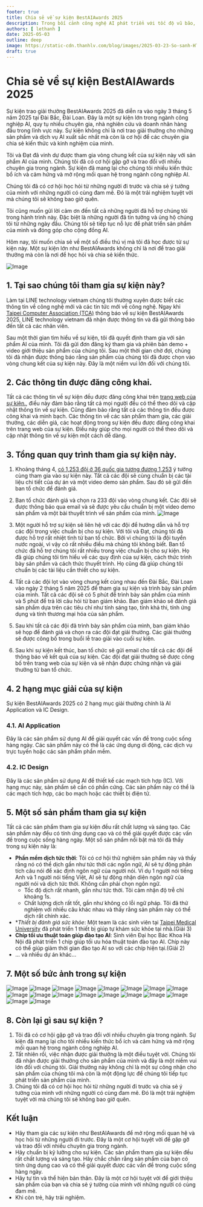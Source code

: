 ```yaml
---
footer: true
title: Chia sẻ về sự kiện BestAIAwards 2025
description: Trong bối cảnh công nghệ AI phát triển với tốc độ vũ bão, một câu hỏi đặt ra là liệu chúng ta nên tập trung vào việc học cách tạo ra AI (phát triển) hay học cách tận dụng sức mạnh của các công cụ AI hiện có (sử dụng)?
authors: [ lethanh ]
date: 2025-05-03
outline: deep
image: https://static-cdn.thanhlv.com/blog/images/2025-03-23-So-sanh-HTTP-1-0-va-HTTP-1-1-Nhung-thay-doi-va-ly-do-HTTP-1-1-tro-thanh-tieu-chuan-toi-thieu/1_hr47CCH4G0B6z24i0w-fsg.gif
draft: true
---
```


# Chia sẻ về sự kiện BestAIAwards 2025

Sự kiện trao giải thưởng BestAIAwards 2025 đã diễn ra vào ngày 3 tháng 5 năm 2025 tại Đài Bắc, Đài Loan. Đây là một sự kiện lớn trong ngành công nghiệp AI, quy tụ nhiều chuyên gia, nhà nghiên cứu và doanh nhân hàng đầu trong lĩnh vực này. Sự kiện không chỉ là nơi trao giải thưởng cho những sản phẩm và dịch vụ AI xuất sắc nhất mà còn là cơ hội để các chuyên gia chia sẻ kiến thức và kinh nghiệm của mình.

Tôi và Đạt đã vinh dự được tham gia vòng chung kết của sự kiện này với sản phẩm AI của mình. Chúng tôi đã có cơ hội gặp gỡ và trao đổi với nhiều chuyên gia trong ngành. Sự kiện đã mang lại cho chúng tôi nhiều kiến thức bổ ích và cảm hứng và mở rộng mối quan hệ trong ngành công nghiệp AI. 

Chúng tôi đã có cơ hội học hỏi từ những người đi trước và chia sẻ ý tưởng của mình với những người có cùng đam mê. Đó là một trải nghiệm tuyệt vời mà chúng tôi sẽ không bao giờ quên.

Tôi cũng muốn gửi lời cảm ơn đến tất cả những người đã hỗ trợ chúng tôi trong hành trình này. Đặc biệt là những người đã tin tưởng và ủng hộ chúng tôi từ những ngày đầu. Chúng tôi sẽ tiếp tục nỗ lực để phát triển sản phẩm của mình và đóng góp cho cộng đồng AI.

Hôm nay, tôi muốn chia sẻ về một số điều thú vị mà tôi đã học được từ sự kiện này. Một sự kiện lớn như BestAIAwards không chỉ là nơi để trao giải thưởng mà còn là nơi để học hỏi và chia sẻ kiến thức.

![Image](https://static-cdn.thanhlv.com/blog/images/2025-05-03-chia-se-ve-su-kien-bestaiawards-2025/bestAI2025.jpg)

## 1. Tại sao chúng tôi tham gia sự kiện này?

Làm tại LINE technology vietnam chúng tôi thường xuyên được biết các thông tin về công nghệ mới và các tin tức mới về công nghệ. Ngay khi [Taipei Computer Association (TCA)](https://www.tca.org.tw/en/) thông báo về sự kiện BestAIAwards 2025, LINE technology vietnam đã nhận được thông tin và đã gửi thông báo đến tất cả các nhân viên. 

Sau một thời gian tìm hiểu về sự kiện, tôi đã quyết định tham gia với sản phẩm AI của mình. Tôi đã gửi đơn đăng ký tham gia và phiên bản demo + video giới thiệu sản phẩm của chúng tôi. Sau một thời gian chờ đợi, chúng tôi đã nhận được thông báo rằng sản phẩm của chúng tôi đã được chọn vào vòng chung kết của sự kiện này. Đây là một niềm vui lớn đối với chúng tôi.

## 2. Các thông tin được đăng công khai.

Tất cả các thông tin về sự kiện đều được đăng công khai trên [trang web của sự kiện.](https://bestaiawards.com.tw/), điều này đảm bảo rằng tất cả mọi người đều có thể theo dõi và cập nhật thông tin về sự kiện. Cũng đảm bảo rằng tất cả các thông tin đều được công khai và minh bạch. Các thông tin về các sản phẩm tham gia, các giải thưởng, các diễn giả, các hoạt động trong sự kiện đều được đăng công khai trên trang web của sự kiện. Điều này giúp cho mọi người có thể theo dõi và cập nhật thông tin về sự kiện một cách dễ dàng.

## 3. Tổng quan quy trình tham gia sự kiện này.
1. Khoảng tháng 4, [có 1,253 đội ở 36 quốc gia tương đương 1,253](https://www.moea.gov.tw/Mns/doit_e/news/News_En.aspx?kind=6&menu_id=5673&news_id=119252) ý tưởng cùng tham gia vào sự kiện này. Tất cả các đội sẽ cùng chuẩn bị các tài liệu chi tiết của dự án và một video demo sản phẩm. Sau đó sẽ gửi đến ban tổ chức để đánh giá. 

2. Ban tổ chức đánh giá và chọn ra 233 đội vào vòng chung kết. Các đội sẽ được thông báo qua email và sẽ được yêu cầu chuẩn bị một video demo sản phẩm và một bài thuyết trình về sản phẩm của mình.
   ![Image](https://static-cdn.thanhlv.com/blog/images/2025-05-03-chia-se-ve-su-kien-bestaiawards-2025/5090c410-d7cb-454b-b933-eeef5d897c59.jpg)

3. Một người hỗ trợ sự kiện sẽ liên hệ với các đội để hướng dẫn và hỗ trợ các đội trong việc chuẩn bị cho sự kiện. Với tôi và Đạt, chúng tôi đã được hỗ trợ rất nhiệt tình từ ban tổ chức. Bởi vì chúng tôi là đội tuyển nước ngoài, vì vậy có rất nhiều điều mà chúng tôi không biết. Ban tổ chức đã hỗ trợ chúng tôi rất nhiều trong việc chuẩn bị cho sự kiện. Họ đã giúp chúng tôi tìm hiểu về các quy định của sự kiện, cách thức trình bày sản phẩm và cách thức thuyết trình. Họ cũng đã giúp chúng tôi chuẩn bị các tài liệu cần thiết cho sự kiện.

4. Tất cả các đội lọt vào vòng chung kết cùng nhau đến Đài Bắc, Đài Loan vào ngày 2 tháng 5 năm 2025 để tham gia sự kiện và trình bày sản phẩm của mình. Tất cả các đội sẽ có 5 phút để trình bày sản phẩm của mình và 5 phút để trả lời câu hỏi từ ban giám khảo. Ban giám khảo sẽ đánh giá sản phẩm dựa trên các tiêu chí như tính sáng tạo, tính khả thi, tính ứng dụng và tính thương mại hóa của sản phẩm.

5. Sau khi tất cả các đội đã trình bày sản phẩm của mình, ban giám khảo sẽ họp để đánh giá và chọn ra các đội đạt giải thưởng. Các giải thưởng sẽ được công bố trong buổi lễ trao giải vào cuối sự kiện.

6. Sau khi sự kiện kết thúc, ban tổ chức sẽ gửi email cho tất cả các đội để thông báo về kết quả của sự kiện. Các đội đạt giải thưởng sẽ được công bố trên trang web của sự kiện và sẽ nhận được chứng nhận và giải thưởng từ ban tổ chức.

## 4. 2 hạng mục giải của sự kiện
Sự kiện BestAIAwards 2025 có 2 hạng mục giải thưởng chính là AI Application và IC Design.
### 4.1. AI Application
Đây là các sản phẩm sử dụng AI để giải quyết các vấn đề trong cuộc sống hàng ngày. Các sản phẩm này có thể là các ứng dụng di động, các dịch vụ trực tuyến hoặc các sản phẩm phần mềm. 

### 4.2. IC Design
Đây là các sản phẩm sử dụng AI để thiết kế các mạch tích hợp (IC). Với hạng mục này, sản phẩm sẽ cần có phần cứng. Các sản phẩm này có thể là các mạch tích hợp, các bo mạch hoặc các thiết bị điện tử.

## 5. Một số sản phẩm tham gia sự kiện
Tất cả các sản phẩm tham gia sự kiện đều rất chất lượng và sáng tạo. Các sản phẩm này đều có tính ứng dụng cao và có thể giải quyết được các vấn đề trong cuộc sống hàng ngày. Một số sản phẩm nổi bật mà tôi đã thấy trong sự kiện này là:
- **Phần mềm dịch tức thời**: Tôi có cơ hội thử nghiệm sản phẩm này và thấy rằng nó có thể dịch gần như tức thời các ngôn ngữ, AI sẽ tự động phân tích câu nói để xác định ngôn ngữ của người nói. Ví dụ 1 người nói tiếng Anh và 1 người nói tiếng Việt, AI sẽ tự động nhận diện ngôn ngữ của người nói và dịch tức thời. Không cần phải chọn ngôn ngữ.
    - Tốc độ dịch rất nhanh, gần như tức thời. Tôi cảm nhận độ trễ chỉ khoảng 1s.
    - Chất lượng dịch rất tốt, gần như không có lỗi ngữ pháp. Tôi đã thử nghiệm với nhiều câu khác nhau và thấy rằng sản phẩm này có thể dịch rất chính xác. 
- **Thiết bị đánh giá sức khỏe*: Một team là các sinh viên tại [Taipei Medical University](https://eng.tmu.edu.tw/) đã phát triển 1 thiết bị giúp tự khám sức khỏe tại nhà.(Giải 3)
- **Chíp tối ưu thuật toán giúp đào tạo AI**: Sinh viên Đại học Bác Khoa Hà Nội đã phát triển 1 chíp giúp tối ưu hóa thuật toán đào tạo AI. Chíp này có thể giúp giảm thời gian đào tạo AI so với các chíp hiện tại.(Giải 2)
- ... và nhiều dự án khác...

## 7. Một số bức ảnh trong sự kiện

![Image](https://static-cdn.thanhlv.com/blog/images/2025-05-03-chia-se-ve-su-kien-bestaiawards-2025/de771408-affb-47b1-99e5-3afc2cb8e9d8.jpg)
![Image](https://static-cdn.thanhlv.com/blog/images/2025-05-03-chia-se-ve-su-kien-bestaiawards-2025/e3259137-917d-4c1c-990d-c557e10095ef.jpg)
![Image](https://static-cdn.thanhlv.com/blog/images/2025-05-03-chia-se-ve-su-kien-bestaiawards-2025/6d1d25f8-b8b7-45b8-aaab-599a3a033f03.jpg)
![Image](https://static-cdn.thanhlv.com/blog/images/2025-05-03-chia-se-ve-su-kien-bestaiawards-2025/2243c580-50a4-43f9-aa29-e65213b4002e.jpg)
![Image](https://static-cdn.thanhlv.com/blog/images/2025-05-03-chia-se-ve-su-kien-bestaiawards-2025/89b97962-ee81-43a3-880d-57b70397eed0.jpg)
![Image](https://static-cdn.thanhlv.com/blog/images/2025-05-03-chia-se-ve-su-kien-bestaiawards-2025/1340901f-705f-4a97-abf3-e7a49b6e702e.jpg)
![Image](https://static-cdn.thanhlv.com/blog/images/2025-05-03-chia-se-ve-su-kien-bestaiawards-2025/86513332-0712-4090-952b-e39869bafb20.jpg)
![Image](https://static-cdn.thanhlv.com/blog/images/2025-05-03-chia-se-ve-su-kien-bestaiawards-2025/388d7b88-c3e4-41f0-9dae-60078727f760.jpg)
![Image](https://static-cdn.thanhlv.com/blog/images/2025-05-03-chia-se-ve-su-kien-bestaiawards-2025/c13cc082-f541-4b63-a40b-b05e104d90bd.jpg)
![Image](https://static-cdn.thanhlv.com/blog/images/2025-05-03-chia-se-ve-su-kien-bestaiawards-2025/c411a0ef-dab2-4cca-bbdc-ed2e99e7dbad.jpg)
![Image](https://static-cdn.thanhlv.com/blog/images/2025-05-03-chia-se-ve-su-kien-bestaiawards-2025/be6cfd1d-bd53-465c-8605-f47939846d5f.jpg)
![Image](https://static-cdn.thanhlv.com/blog/images/2025-05-03-chia-se-ve-su-kien-bestaiawards-2025/78a25f20-5841-4fb4-8dee-cd4ad8bb1af4.jpg)
![Image](https://static-cdn.thanhlv.com/blog/images/2025-05-03-chia-se-ve-su-kien-bestaiawards-2025/6b5dd0e1-83c6-411b-8729-9f73281b1154.jpg)
![Image](https://static-cdn.thanhlv.com/blog/images/2025-05-03-chia-se-ve-su-kien-bestaiawards-2025/6a801986-9ac2-43b6-909c-20236578fe4f.jpg)
![Image](https://static-cdn.thanhlv.com/blog/images/2025-05-03-chia-se-ve-su-kien-bestaiawards-2025/1d8ce756-15b7-43cc-b404-54fe1593f0a2.jpg)
![Image](https://static-cdn.thanhlv.com/blog/images/2025-05-03-chia-se-ve-su-kien-bestaiawards-2025/674eef63-b17a-4143-8b62-b823155811ac.jpg)
![Image](https://static-cdn.thanhlv.com/blog/images/2025-05-03-chia-se-ve-su-kien-bestaiawards-2025/1d6f4e2a-8621-4e11-afd8-f6a53ebd6541.jpg)
![Image](https://static-cdn.thanhlv.com/blog/images/2025-05-03-chia-se-ve-su-kien-bestaiawards-2025/7f1359d8-52d5-4c10-9781-8bc94ff40bcc.jpg)

## 8. Còn lại gì sau sự kiện ?
1. Tôi đã có cơ hội gặp gỡ và trao đổi với nhiều chuyên gia trong ngành. Sự kiện đã mang lại cho tôi nhiều kiến thức bổ ích và cảm hứng và mở rộng mối quan hệ trong ngành công nghiệp AI.
2. Tất nhiên rồi, việc nhận được giải thưởng là một điều tuyệt vời. Chúng tôi đã nhận được giải thưởng cho sản phẩm của mình và đây là một niềm vui lớn đối với chúng tôi. Giải thưởng này không chỉ là một sự công nhận cho sản phẩm của chúng tôi mà còn là một động lực để chúng tôi tiếp tục phát triển sản phẩm của mình.
3. Chúng tôi đã có cơ hội học hỏi từ những người đi trước và chia sẻ ý tưởng của mình với những người có cùng đam mê. Đó là một trải nghiệm tuyệt vời mà chúng tôi sẽ không bao giờ quên.

## Kết luận
- Hãy tham gia các sự kiện như BestAIAwards để mở rộng mối quan hệ và học hỏi từ những người đi trước. Đây là một cơ hội tuyệt vời để gặp gỡ và trao đổi với nhiều chuyên gia trong ngành.
- Hãy chuẩn bị kỹ lưỡng cho sự kiện. Các sản phẩm tham gia sự kiện đều rất chất lượng và sáng tạo. Hãy chắc chắn rằng sản phẩm của bạn có tính ứng dụng cao và có thể giải quyết được các vấn đề trong cuộc sống hàng ngày.
- Hãy tự tin và thể hiện bản thân. Đây là một cơ hội tuyệt vời để giới thiệu sản phẩm của bạn và chia sẻ ý tưởng của mình với những người có cùng đam mê.
- Khi còn trẻ, hãy trải nghiệm.
